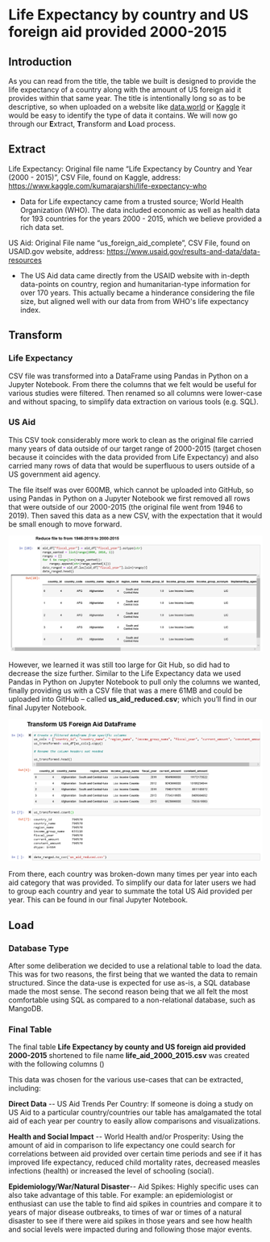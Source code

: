 # Life Expectancy by country and US foreign aid provided 2000-2015

## Introduction
As you can read from the title, the table we built is designed to provide the life expectancy of a country along with the amount of US foreign aid it provides within that same year. The title is intentionally long so as to be descriptive, so when uploaded on a website like [data.world](https://data.world/) or [Kaggle](https://www.kaggle.com/) it would be easy to identify the type of data it contains. We will now go through our **E**xtract, **T**ransform and **L**oad process.

## Extract
Life Expectancy: Original file name “Life Expectancy by Country and Year (2000 - 2015)”, CSV File, found on Kaggle, address: https://www.kaggle.com/kumarajarshi/life-expectancy-who
* Data for Life expectancy came from a trusted source; World Health Organization (WHO). The data included economic as well as health data for 193 countries for the years 2000 - 2015, which we believe provided a rich data set.

US Aid: Original File name “us_foreign_aid_complete”, CSV File, found on USAID.gov website, address: https://www.usaid.gov/results-and-data/data-resources
* The US Aid data came directly from the USAID website with in-depth data-points on country, region and humanitarian-type information for over 170 years. This actually became a hinderance considering the file size, but aligned well with our data from from WHO's life expectancy index.

## Transform

### Life Expectancy 
CSV file was transformed into a DataFrame using Pandas in Python on a Jupyter Notebook. From there the columns that we felt would be useful for various studies were filtered. Then renamed so all columns were lower-case and without spacing, to simplify data extraction on various tools (e.g. SQL).

### US Aid
This CSV took considerably more work to clean as the original file carried many years of data outside of our target range of 2000-2015 (target chosen because it coincides with the data provided from Life Expectancy) and also carried many rows of data that would be superfluous to users outside of a US government aid agency. 

The file itself was over 600MB, which cannot be uploaded into GitHub, so using Pandas in Python on a Jupyter Notebook we first removed all rows that were outside of our 2000-2015 (the original file went from 1946 to 2019). Then saved this data as a new CSV, with the expectation that it would be small enough to move forward.

![Dates](Images/date_clean.png)

However, we learned it was still too large for Git Hub, so did had to decrease the size further. Similar to the Life Expectancy data we used Pandas in Python on Jupyter Notebook to pull only the columns we wanted, finally providing us with a CSV file that was a mere 61MB and could be uploaded into GitHub – called **us_aid_reduced.csv**; which you’ll find in our final Jupyter Notebook.

![Columns](Images/column_clean.png)

From there, each country was broken-down many times per year into each aid category that was provided. To simplify our data for later users we had to group each country and year to summate the total US Aid provided per year. This can be found in our final Jupyter Notebook.

## Load

### Database Type
After some deliberation we decided to use a relational table to load the data. This was for two reasons, the first being that we wanted the data to remain structured. Since the data-use is expected for use as-is, a SQL database made the most sense. The second reason being that we all felt the most comfortable using SQL as compared to a non-relational database, such as MangoDB.

### Final Table

The final table **Life Expectancy by county and US foreign aid provided 2000-2015** shortened to file name **life_aid_2000_2015.csv** was created with the following columns ()

This data was chosen for the various use-cases that can be extracted, including:

**Direct Data** -- US Aid Trends Per Country: If someone is doing a study on US Aid to a particular country/countries our table has amalgamated the total aid of each year per country to easily allow comparisons and visualizations.

**Health and Social Impact** -- World Health and/or Prosperity: Using the amount of aid in comparison to life expectancy one could search for correlations between aid provided over certain time periods and see if it has improved life expectancy, reduced child mortality rates, decreased measles infections (health) or increased the level of schooling (social).

**Epidemiology/War/Natural Disaster**-- Aid Spikes: Highly specific uses can also take advantage of this table. For example: an epidemiologist or enthusiast can use the table to find aid spikes in countries and compare it to years of major disease outbreaks, to times of war or times of a natural disaster to see if there were aid spikes in those years and see how health and social levels were impacted during and following those major events.
 
